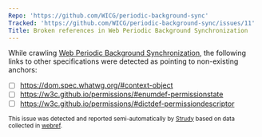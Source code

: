 ```yaml
---
Repo: 'https://github.com/WICG/periodic-background-sync'
Tracked: 'https://github.com/WICG/periodic-background-sync/issues/11'
Title: Broken references in Web Periodic Background Synchronization
---
```


While crawling [Web Periodic Background Synchronization](https://wicg.github.io/periodic-background-sync/), the following links to other specifications were detected as pointing to non-existing anchors:
* [ ] https://dom.spec.whatwg.org/#context-object
* [ ] https://w3c.github.io/permissions/#enumdef-permissionstate
* [ ] https://w3c.github.io/permissions/#dictdef-permissiondescriptor

<sub>This issue was detected and reported semi-automatically by [Strudy](https://github.com/w3c/strudy/) based on data collected in [webref](https://github.com/w3c/webref/).</sub>
